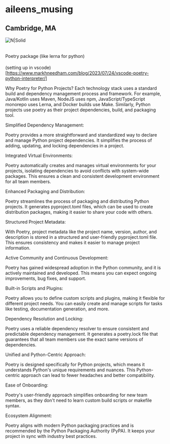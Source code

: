 # aileens_musing

## Cambridge, MA

![N|Solid](https://ca.slack-edge.com/T0495HV8H-U01AM69UW3E-ae635702c574-72)

###### 
Poetry package (like lerna for python)
####

(setting up in vscode)[https://www.markhneedham.com/blog/2023/07/24/vscode-poetry-python-interpreter/]

Why Poetry for Python Projects?
Each technology stack uses a standard build and dependency management process and framework. For example, Java/Kotlin uses Maven, NodeJS uses npm, JavaScript/TypeScript monorepo uses Lerna, and Docker builds use Make. Similarly, Python projects use poetry as their project dependencies, build, and packaging tool. 

Simplified Dependency Management:

Poetry provides a more straightforward and standardized way to declare and manage Python project dependencies. It simplifies the process of adding, updating, and locking dependencies in a project.

Integrated Virtual Environments:

Poetry automatically creates and manages virtual environments for your projects, isolating dependencies to avoid conflicts with system-wide packages. This ensures a clean and consistent development environment for all team members.

Enhanced Packaging and Distribution:

Poetry streamlines the process of packaging and distributing Python projects. It generates pyproject.toml files, which can be used to create distribution packages, making it easier to share your code with others.

Structured Project Metadata:

With Poetry, project metadata like the project name, version, author, and description is stored in a structured and user-friendly pyproject.toml file. This ensures consistency and makes it easier to manage project information.

Active Community and Continuous Development:

Poetry has gained widespread adoption in the Python community, and it is actively maintained and developed. This means you can expect ongoing improvements, bug fixes, and support.

Built-in Scripts and Plugins:

Poetry allows you to define custom scripts and plugins, making it flexible for different project needs. You can easily create and manage scripts for tasks like testing, documentation generation, and more.

Dependency Resolution and Locking:

Poetry uses a reliable dependency resolver to ensure consistent and predictable dependency management. It generates a poetry.lock file that guarantees that all team members use the exact same versions of dependencies.

Unified and Python-Centric Approach:

Poetry is designed specifically for Python projects, which means it understands Python's unique requirements and nuances. This Python-centric approach can lead to fewer headaches and better compatibility.

Ease of Onboarding:

Poetry's user-friendly approach simplifies onboarding for new team members, as they don't need to learn custom build scripts or makefile syntax.

Ecosystem Alignment:

Poetry aligns with modern Python packaging practices and is recommended by the Python Packaging Authority (PyPA). It keeps your project in sync with industry best practices.